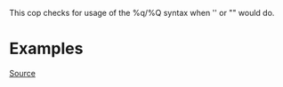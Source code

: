 
This cop checks for usage of the %q/%Q syntax when '' or "" would do.

# Examples


[Source](http://www.rubydoc.info/gems/rubocop/RuboCop/Cop/Style/UnneededPercentQ)